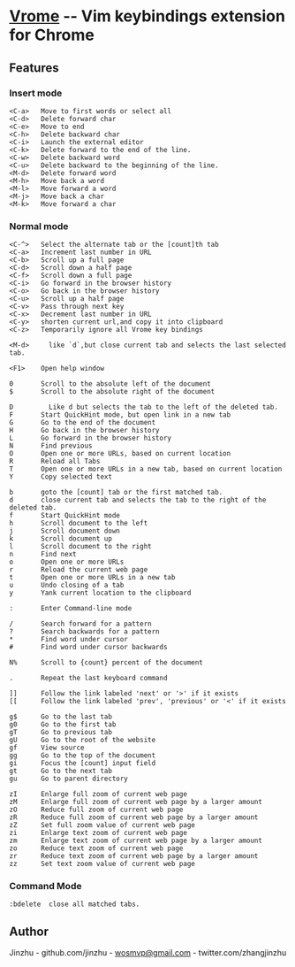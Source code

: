 [Vrome](http://github.com/jinzhu/vrome)     -- Vim keybindings extension for Chrome
======================================================================

## Features ##
### Insert mode
    <C-a>   Move to first words or select all
    <C-d>   Delete forward char
    <C-e>   Move to end
    <C-h>   Delete backward char
    <C-i>   Launch the external editor
    <C-k>   Delete forward to the end of the line.
    <C-w>   Delete backward word
    <C-u>   Delete backward to the beginning of the line.
    <M-d>   Delete forward word
    <M-h>   Move back a word
    <M-l>   Move forward a word
    <M-j>   Move back a char
    <M-k>   Move forward a char


### Normal mode
    <C-^>   Select the alternate tab or the [count]th tab
    <C-a>   Increment last number in URL
    <C-b>   Scroll up a full page
    <C-d>   Scroll down a half page
    <C-f>   Scroll down a full page
    <C-i>   Go forward in the browser history
    <C-o>   Go back in the browser history
    <C-u>   Scroll up a half page
    <C-v>   Pass through next key
    <C-x>   Decrement last number in URL
    <C-y>   shorten current url,and copy it into clipboard
    <C-z>   Temporarily ignore all Vrome key bindings

    <M-d>	  like `d`,but close current tab and selects the last selected tab.

    <F1>    Open help window

    0       Scroll to the absolute left of the document
    $       Scroll to the absolute right of the document

    D	      Like d but selects the tab to the left of the deleted tab.
    F       Start QuickHint mode, but open link in a new tab
    G       Go to the end of the document
    H       Go back in the browser history
    L       Go forward in the browser history
    N       Find previous
    O       Open one or more URLs, based on current location
    R       Reload all Tabs
    T       Open one or more URLs in a new tab, based on current location
    Y       Copy selected text

    b       goto the [count] tab or the first matched tab.
    d       close current tab and selects the tab to the right of the deleted tab.
    f       Start QuickHint mode
    h       Scroll document to the left
    j       Scroll document down
    k       Scroll document up
    l       Scroll document to the right
    n       Find next
    o       Open one or more URLs
    r       Reload the current web page
    t       Open one or more URLs in a new tab
    u       Undo closing of a tab
    y       Yank current location to the clipboard

    :       Enter Command-line mode

    /       Search forward for a pattern
    ?       Search backwards for a pattern
    *       Find word under cursor
    #       Find word under cursor backwards

    N%      Scroll to {count} percent of the document

    .       Repeat the last keyboard command

    ]]      Follow the link labeled 'next' or '>' if it exists
    [[      Follow the link labeled 'prev', 'previous' or '<' if it exists

    g$      Go to the last tab
    g0      Go to the first tab
    gT      Go to previous tab
    gU      Go to the root of the website
    gf      View source
    gg      Go to the top of the document
    gi      Focus the [count] input field
    gt      Go to the next tab
    gu      Go to parent directory

    zI      Enlarge full zoom of current web page
    zM      Enlarge full zoom of current web page by a larger amount
    zO      Reduce full zoom of current web page
    zR      Reduce full zoom of current web page by a larger amount
    zZ      Set full zoom value of current web page
    zi      Enlarge text zoom of current web page
    zm      Enlarge text zoom of current web page by a larger amount
    zo      Reduce text zoom of current web page
    zr      Reduce text zoom of current web page by a larger amount
    zz      Set text zoom value of current web page


### Command Mode
    :bdelete  close all matched tabs.


## Author ##
  Jinzhu
    - github.com/jinzhu
    - wosmvp@gmail.com
    - twitter.com/zhangjinzhu
